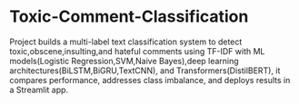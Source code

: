 # Toxic-Comment-Classification
Project builds a multi-label text classification system to detect toxic,obscene,insulting,and hateful comments using TF-IDF with ML models(Logistic Regression,SVM,Naive Bayes),deep learning architectures(BiLSTM,BiGRU,TextCNN), and Transformers(DistilBERT), it compares performance, addresses class imbalance, and deploys results in a Streamlit app.
